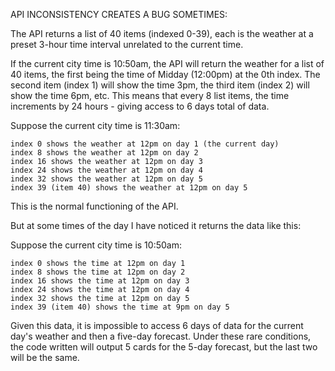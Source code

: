 API INCONSISTENCY CREATES A BUG SOMETIMES:

The API returns a list of 40 items (indexed 0-39), each is the weather at a preset 3-hour time interval unrelated to the current time. 

If the current city time is 10:50am, the API will return the weather for a list of 40 items, the first being the time of Midday (12:00pm) at the 0th index. 
The second item (index 1) will show the time 3pm, the third item (index 2) will show the time 6pm, etc. 
This means that every 8 list items, the time increments by 24 hours - giving access to 6 days total of data.

Suppose the current city time is 11:30am:

    index 0 shows the weather at 12pm on day 1 (the current day)
    index 8 shows the weather at 12pm on day 2
    index 16 shows the weather at 12pm on day 3
    index 24 shows the weather at 12pm on day 4
    index 32 shows the weather at 12pm on day 5
    index 39 (item 40) shows the weather at 12pm on day 5

This is the normal functioning of the API.

But at some times of the day I have noticed it returns the data like this:

Suppose the current city time is 10:50am:

    index 0 shows the time at 12pm on day 1
    index 8 shows the time at 12pm on day 2
    index 16 shows the time at 12pm on day 3
    index 24 shows the time at 12pm on day 4
    index 32 shows the time at 12pm on day 5
    index 39 (item 40) shows the time at 9pm on day 5

Given this data, it is impossible to access 6 days of data for the current day's weather and then a five-day forecast.
Under these rare conditions, the code written will output 5 cards for the 5-day forecast, but the last two will be the same.